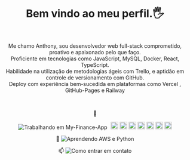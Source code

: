 <h1 align="center" style="margin-top: 1rem"> Bem vindo ao meu perfil.🖐️</h1>

<br>
<p align="center"> Me chamo Anthony, sou desenvolvedor web full-stack comprometido, proativo e apaixonado pelo que faço.<br>
Proficiente em tecnologias como JavaScript, MySQL, Docker, React, TypeScript. <br>
Habilidade na utilização de metodologias ágeis com Trello, e aptidão em controle de versionamento com GitHub.<br>
Deploy com experiência bem-sucedida em plataformas como Vercel , GitHub-Pages e Railway
</p>
<br>

<div align="center">

🔭 <a href="https://github.com/anthony-steffen/my-finance-app"></a>

<div align="center">
<img src="https://img.shields.io/badge/Trabalhando%20em-My%20Finance%20App-blue?style=flat&logo=react&logoColor=white&color=cyan" alt="Trabalhando em My-Finance-App">
<img src="https://devicon-website.vercel.app/api/javascript/original.svg" style="margin-left:5px; width:20px"/>
<img src="https://devicon-website.vercel.app/api/react/original.svg" style=" ; width:20px"/>
<img src="https://devicon-website.vercel.app/api/css3/plain-wordmark.svg" style="width:20px"/>
<img src="https://cdn.jsdelivr.net/gh/devicons/devicon/icons/bootstrap/bootstrap-original.svg" style="width: 20px"/>
<img src="https://skillicons.dev/icons?i=github" style="width:20px"/>
<img src="https://skillicons.dev/icons?i=vite" style="width:20px"/>
<img src="https://skillicons.dev/icons?i=jest" style="width:20px"/>
</div>

🌱
<img src="https://img.shields.io/badge/Atualmente Aprendendo-AWS%20e%20Python-blue?style=flat&logo=amazon-aws&logoColor=white&color=232F3E" alt="Aprendendo AWS e Python">

📫 <a href="mailto:anthony.steffen@outlook.com.br"></a>
<img src="https://img.shields.io/badge/Como entrar em contato-%20Outlook-blue?style=flat&logo=microsoft-outlook&logoColor=white&color=0078D4" alt="Como entrar em contato">

</div>

<!-- GITHUB STATUS

<div align="center">
  <img height="140em" src="https://github-readme-stats.vercel.app/api?username=anthony-steffen&show_icons=true&theme=dark&include_all_commits=true&count_private=true"/>
  <img height="140em" src="https://github-readme-stats.vercel.app/api/top-langs/?username=anthony-steffen&layout=compact&langs_count=10&theme=dark"/>
<div align="center"><br>
</div><br>

<div align="center">

<div align="left">
<h2 align="center"> Tecnologias que trabalho</h2>
</div>
<table><tr><td valign="top" align="center" width="33%">

### Frontend

<div align="center">
<img src="https://devicon-website.vercel.app/api/javascript/original.svg"style="margin: 10px ; width:50px"/>
<img src="https://devicon-website.vercel.app/api/typescript/original.svg"style="margin: 10px ; width:50px"/>
<img src="https://devicon-website.vercel.app/api/react/original.svg" style="margin: 10px ; width:50px"/>
<img src="https://devicon-website.vercel.app/api/redux/original.svg" style="margin: 10px ; width:50px"/>
<img src="https://devicon-website.vercel.app/api/html5/plain-wordmark.svg" style="margin: 10px ; width:50px"/>
<img src="https://devicon-website.vercel.app/api/css3/plain-wordmark.svg" style="margin: 10px ; width:50px"/>
<img src="https://devicon-website.vercel.app/api/sass/original.svg" style="margin: 10px ; width:50px"/>
<img src="https://cdn.jsdelivr.net/gh/devicons/devicon/icons/bootstrap/bootstrap-original.svg" style="width: 60px; margin: 10px"/>
<img src="https://skillicons.dev/icons?i=github" style="margin: 10px"/>
<img src="https://skillicons.dev/icons?i=vite" style="margin: 10px"/>
<img src="https://skillicons.dev/icons?i=jest" style="margin: 10px"/>

</div>

</td><td valign="top" align="center" width="33%">

### Backend

<div align="center">
<img src="https://cdn.jsdelivr.net/gh/devicons/devicon/icons/nodejs/nodejs-plain.svg" style="width: 50px ; margin: 10px"/>
<img src="https://cdn.jsdelivr.net/gh/devicons/devicon/icons/docker/docker-original.svg" style="width: 50px ; margin: 10px"/>
<img src="https://cdn.jsdelivr.net/gh/devicons/devicon/icons/mysql/mysql-original-wordmark.svg" style="width: 50px ; margin: 10px"/>
<img src="https://skillicons.dev/icons?i=express"style="margin: 5px"/>
<img src="https://cdn.jsdelivr.net/gh/devicons/devicon/icons/python/python-original-wordmark.svg" style="width: 50px ; margin: 10px"/>
<img src="https://cdn.jsdelivr.net/gh/devicons/devicon/icons/mongodb/mongodb-original-wordmark.svg" style="width: 50px ; margin: 10px"/>
</div>

</td><td valign="top" align="center" width="33%">

### Outras

<div align="center">
<img src="https://cdn.jsdelivr.net/gh/devicons/devicon/icons/amazonwebservices/amazonwebservices-plain-wordmark.svg" style="width: 50px"/>
<a href="https://www.linux.org/"><img style="margin: 10px" src="https://profilinator.rishav.dev/skills-assets/linux-original.svg" alt="Linux" height="50" /></a>
<img src="https://github.com/anthony-steffen/anthony-steffen/blob/main/assets/Vercel.png?raw=true" style="width: 80px ; margin: 10px">
<a href="https://github.com/"><img style="margin: 10px" src="https://profilinator.rishav.dev/skills-assets/git-scm-icon.svg" alt="Git" height="50" /></a>
<img src="https://cdn.jsdelivr.net/gh/devicons/devicon/icons/trello/trello-plain-wordmark.svg" style="width: 80px"/>
</div>
</td></tr></table>

<div align="left">
<h2 align="center"> Conecte-se comigo</h2>
</div>
<div>

[![Instagram](https://img.shields.io/badge/Instagram-E4405F?style=for-the-badge&logo=instagram&logoColor=white)](https://www.instagram.com/_anthony.steffen_)
[![Linkeding](https://img.shields.io/badge/LinkedIn-0077B5?style=for-the-badge&logo=linkedin&logoColor=white)](https://www.linkedin.com/in/anthony-steffen-dev/)
[![Twiter](https://img.shields.io/badge/Twitter-1DA1F2?style=for-the-badge&logo=twitter&logoColor=white)](https://twitter.com/4nth0ny_Steffen)
[![Facebook](https://img.shields.io/badge/Facebook-1877F2?style=for-the-badge&logo=facebook&logoColor=white)](https://www.facebook.com/anthony.steffen/)
[![Whatsapp](https://img.shields.io/badge/Whatsapp-25D366?style=for-the-badge&logo=whatsapp&logoColor=white)](https://api.whatsapp.com/send?phone=5584991423988&text=Ol%C3%A1%2C%20Anthony%20Steffen%20!)
[![GitHub](https://img.shields.io/badge/GitHub-100000?style=for-the-badge&logo=github&logoColor=white)](https://github.com/anthony-steffen)

</div> -->
